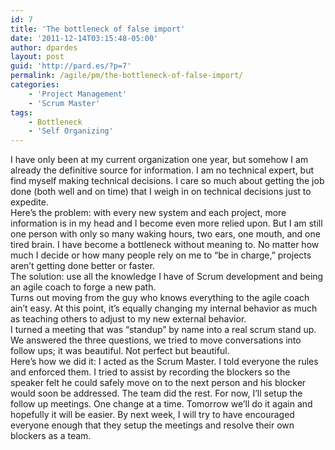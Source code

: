 ```yaml
---
id: 7
title: 'The bottleneck of false import'
date: '2011-12-14T03:15:48-05:00'
author: dpardes
layout: post
guid: 'http://pard.es/?p=7'
permalink: /agile/pm/the-bottleneck-of-false-import/
categories:
    - 'Project Management'
    - 'Scrum Master'
tags:
    - Bottleneck
    - 'Self Organizing'
---
```


I have only been at my current organization one year, but somehow I am already the definitive source for information. I am no technical expert, but find myself making technical decisions. I care so much about getting the job done (both well and on time) that I weigh in on technical decisions just to expedite.  
Here’s the problem: with every new system and each project, more information is in my head and I become even more relied upon. But I am still one person with only so many waking hours, two ears, one mouth, and one tired brain. I have become a bottleneck without meaning to. No matter how much I decide or how many people rely on me to “be in charge,” projects aren’t getting done better or faster.  
The solution: use all the knowledge I have of Scrum development and being an agile coach to forge a new path.  
Turns out moving from the guy who knows everything to the agile coach ain’t easy. At this point, it’s equally changing my internal behavior as much as teaching others to adjust to my new external behavior.  
I turned a meeting that was “standup” by name into a real scrum stand up. We answered the three questions, we tried to move conversations into follow ups; it was beautiful. Not perfect but beautiful.  
Here’s how we did it: I acted as the Scrum Master. I told everyone the rules and enforced them. I tried to assist by recording the blockers so the speaker felt he could safely move on to the next person and his blocker would soon be addressed. The team did the rest. For now, I’ll setup the follow up meetings. One change at a time. Tomorrow we’ll do it again and hopefully it will be easier. By next week, I will try to have encouraged everyone enough that they setup the meetings and resolve their own blockers as a team.